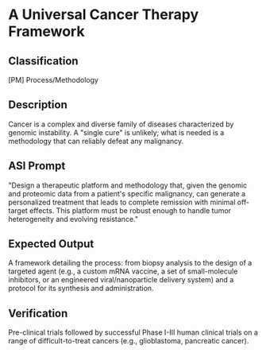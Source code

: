 # A Universal Cancer Therapy Framework

## Classification

[PM] Process/Methodology

## Description

Cancer is a complex and diverse family of diseases characterized by genomic instability. A "single cure" is unlikely; what is needed is a methodology that can reliably defeat any malignancy.

## ASI Prompt

"Design a therapeutic platform and methodology that, given the genomic and proteomic data from a patient's specific malignancy, can generate a personalized treatment that leads to complete remission with minimal off-target effects. This platform must be robust enough to handle tumor heterogeneity and evolving resistance."

## Expected Output

A framework detailing the process: from biopsy analysis to the design of a targeted agent (e.g., a custom mRNA vaccine, a set of small-molecule inhibitors, or an engineered viral/nanoparticle delivery system) and a protocol for its synthesis and administration.

## Verification

Pre-clinical trials followed by successful Phase I-III human clinical trials on a range of difficult-to-treat cancers (e.g., glioblastoma, pancreatic cancer).
